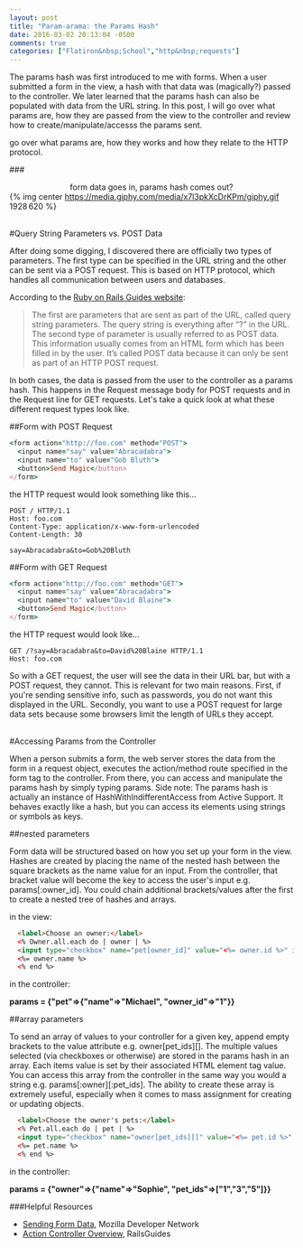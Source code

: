 ```yaml
---
layout: post
title: "Param-arama: the Params Hash"
date: 2016-03-02 20:13:04 -0500
comments: true
categories: ["Flatiron&nbsp;School","http&nbsp;requests"]
---
```


The params hash was first introduced to me with forms. When a user submitted a form in the view, a hash with that data was (magically?) passed to the controller. We later learned that the params hash can also be populated with data from the URL string. In this post, I will go over what params are, how they are passed from the view to the controller and review how to create/manipulate/accesss the params sent.

go over what params are, how they works and how they relate to the HTTP protocol. 

###<center>form data goes in, params hash comes out?</center>
{% img center https://media.giphy.com/media/x7l3pkXcDrKPm/giphy.gif 1928 620 %}

<br>
#Query String Parameters vs. POST Data

 After doing some digging, I discovered there are officially two types of parameters. The first type can be specified in the URL string and the other can be sent via a POST request. This is based on HTTP protocol, which handles all communication between users and databases.

According to the [Ruby on Rails Guides website](http://guides.rubyonrails.org/v3.2.9/action_controller_overview.html):

>The first are parameters that are sent as part of the URL, called query string parameters. The query string is everything after “?” in the URL. The second type of parameter is usually referred to as POST data. This information usually comes from an HTML form which has been filled in by the user. It’s called POST data because it can only be sent as part of an HTTP POST request.

In both cases, the data is passed from the user to the controller as a params hash. This happens in the Request message body for POST requests and in the Request line for GET requests. Let's take a quick look at what these different request types look like.

##Form with POST Request
```ruby
<form action="http://foo.com" method="POST">
  <input name="say" value="Abracadabra">
  <input name="to" value="Gob Bluth">
  <button>Send Magic</button>
</form>
```

the HTTP request would look something like this...
```http
POST / HTTP/1.1
Host: foo.com
Content-Type: application/x-www-form-urlencoded
Content-Length: 30

say=Abracadabra&to=Gob%20Bluth
```

##Form with GET Request
```ruby
<form action="http://foo.com" method="GET">
  <input name="say" value="Abracadabra">
  <input name="to" value="David Blaine">
  <button>Send Magic</button>
</form>
```
the HTTP request would look like...
```http
GET /?say=Abracadabra&to=David%20Blaine HTTP/1.1
Host: foo.com
```
So with a GET request, the user will see the data in their URL bar, but with a POST request, they cannot. This is relevant for two main reasons. First, if you're sending sensitive info, such as passwords, you do not want this displayed in the URL. Secondly, you want to use a POST request for large data sets because some browsers limit the length of URLs they accept.

<br>
#Accessing Params from the Controller

When a person submits a form, the web server stores the data from the form in a request object, executes the action/method route specified in the form tag to the controller. From there, you can access and manipulate the params hash by simply typing params. Side note: The params hash is actually an instance of HashWithIndifferentAccess from Active Support. It behaves exactly like a hash, but you can access its elements using strings or symbols as keys.

##nested parameters

Form data will be structured based on how you set up your form in the view. Hashes are created by placing the name of the nested hash between the square brackets as the name value for an input. From the controller, that bracket value will become the key to access the user's input e.g. params[:owner_id]. You could chain additional brackets/values after the first to create a nested tree of hashes and arrays.

in the view:
```html
  <label>Choose an owner:</label>
  <% Owner.all.each do | owner | %>
  <input type="checkbox" name="pet[owner_id]" value="<%= owner.id %>" id="<%= owner.id %>">
  <%= owner.name %>
  <% end %>
```
in the controller:

**params = {"pet"=>{"name"=>"Michael", "owner_id"=>"1"}}**

##array parameters

To send an array of values to your controller for a given key, append empty brackets to the value attribute e.g. owner[pet_ids][]. The multiple values selected (via checkboxes or otherwise) are stored in the params hash in an array. Each items value is set by their associated HTML element tag value. You can access this array from the controller in the same way you would a string e.g. params[:owner][:pet_ids]. The ability to create these array is extremely useful, especially when it comes to mass assignment for creating or updating objects.  

```html
  <label>Choose the owner's pets:</label>
  <% Pet.all.each do | pet | %>
  <input type="checkbox" name="owner[pet_ids][]" value="<%= pet.id %>" id=<%= pet.id %>>
  <%= pet.name %>
  <% end %>
```
in the controller:

**params = {"owner"=>{"name"=>"Sophie", "pet_ids"=>["1","3","5"]}}**


###Helpful Resources
* [Sending Form Data](https://developer.mozilla.org/en-US/docs/Web/Guide/HTML/Forms/Sending_and_retrieving_form_data), Mozilla Developer Network
* [Action Controller Overview](http://guides.rubyonrails.org/v3.2.9/action_controller_overview.html), RailsGuides